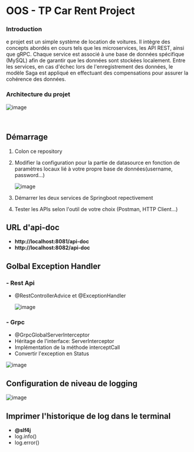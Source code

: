 # OOS - TP Car Rent Project

<h3><b>Introduction</b></h3>

e projet est un simple système de location de voitures. Il intègre des concepts abordés en cours tels que les microservices, les API REST, ainsi que gRPC.
Chaque service est associé à une base de données spécifique (MySQL) afin de garantir que les données sont stockées localement. Entre les services, en cas 
d'échec lors de l'enregistrement des données, le modèle Saga est appliqué en effectuant des compensations pour assurer la cohérence des données.


<h3><b>Architecture du projet</b></h3>

![image](https://github.com/user-attachments/assets/b753daab-cf23-40ad-a38b-9422959eb1b6)

<br>

## **Démarrage**

1. Colon ce repository
2. Modifier la configuration pour la partie de datasource en fonction de paramètres locaux lié à votre propre base de données(username, password...)
   
   ![image](https://github.com/user-attachments/assets/003af4a1-d0bc-4f89-b3c7-4f6bd4c9c0b4)
   
3. Démarrer les deux services de Springboot repectivement
4. Tester les APIs selon l'outil de votre choix (Postman, HTTP Client...)


## **URL d'api-doc**

- **http://localhost:8081/api-doc**
- **http://localhost:8082/api-doc**

## Golbal Exception Handler

### - Rest Api
  - @RestControllerAdvice et @ExceptionHandler
 
    ![image](https://github.com/user-attachments/assets/38f4ee12-9c7e-47d3-8402-e5d22d431692)


### - Grpc
  - @GrpcGlobalServerInterceptor
  - Héritage de l'interface: ServerInterceptor
  - Implémentation de la méthode interceptCall
  - Convertir l'exception en Status
 
  ![image](https://github.com/user-attachments/assets/68d25355-22f1-4f52-a136-c949326facbf)


## **Configuration de niveau de logging**

![image](https://github.com/user-attachments/assets/b3fb8f73-2b47-4d8b-b26a-16c41c8082b8)


## **Imprimer l'historique de log dans le terminal**

  - **@slf4j**
  - log.info()
  - log.error()

    

 


